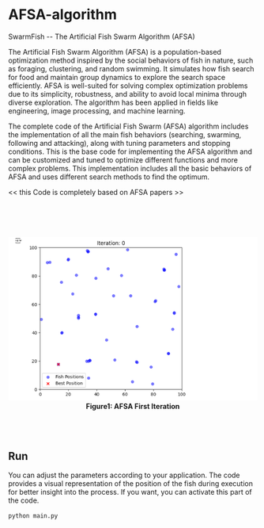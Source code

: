 # AFSA-algorithm

SwarmFish -- The Artificial Fish Swarm Algorithm (AFSA)

The Artificial Fish Swarm Algorithm (AFSA) is a population-based optimization method inspired by the social behaviors of fish in nature, such as foraging, clustering, and random swimming. It simulates how fish search for food and maintain group dynamics to explore the search space efficiently. AFSA is well-suited for solving complex optimization problems due to its simplicity, robustness, and ability to avoid local minima through diverse exploration. The algorithm has been applied in fields like engineering, image processing, and machine learning.



The complete code of the Artificial Fish Swarm (AFSA) algorithm includes the implementation of all the main fish behaviors (searching, swarming, following and attacking), along with tuning parameters and stopping conditions.
This is the base code for implementing the AFSA algorithm and can be customized and tuned to optimize different functions and more complex problems. This implementation includes all the basic behaviors of AFSA and uses different search methods to find the optimum.


<< this Code is completely based on AFSA papers >>


<p align="center">
<br><br><br><br>
<img src="AFSA-Algorithm.png" width="800">
<br>
<b>Figure1: AFSA First Iteration</b>
<br><br><br><br>
</p>

## Run
You can adjust the parameters according to your application. The code provides a visual representation of the position of the fish during execution for better insight into the process. If you want, you can activate this part of the code.

```
python main.py 
```
